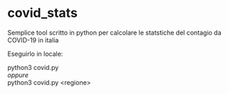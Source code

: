 # covid_stats
Semplice tool scritto in python per calcolare le statstiche del contagio da COVID-19 in italia 

Eseguirlo in locale:

python3 covid.py  
*oppure*  
python3 covid.py \<regione\>
